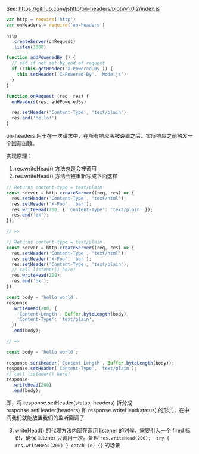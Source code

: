 See: https://github.com/jshttp/on-headers/blob/v1.0.2/index.js


```js
var http = require('http')
var onHeaders = require('on-headers')

http
  .createServer(onRequest)
  .listen(3000)

function addPoweredBy () {
  // set if not set by end of request
  if (!this.getHeader('X-Powered-By')) {
    this.setHeader('X-Powered-By', 'Node.js')
  }
}

function onRequest (req, res) {
  onHeaders(res, addPoweredBy)

  res.setHeader('Content-Type', 'text/plain')
  res.end('hello!')
}
```

on-headers 用于在一次请求中，在所有响应头被设置之后、实际响应之前触发一个回调函数。


实现原理：

1. res.writeHead() 方法总是会被调用
2. res.writeHead() 方法会被重新写成下面这样

```js
// Returns content-type = text/plain
const server = http.createServer((req, res) => {
  res.setHeader('Content-Type', 'text/html');
  res.setHeader('X-Foo', 'bar');
  res.writeHead(200, { 'Content-Type': 'text/plain' });
  res.end('ok');
}); 

// =>

// Returns content-type = text/plain
const server = http.createServer((req, res) => {
  res.setHeader('Content-Type', 'text/html');
  res.setHeader('X-Foo', 'bar');
  res.setHeader('Content-Type', 'text/plain');
  // call listener() here!
  res.writeHead(200);
  res.end('ok');
}); 
```

```js
const body = 'hello world';
response
  .writeHead(200, {
    'Content-Length': Buffer.byteLength(body),
    'Content-Type': 'text/plain',
  })
  .end(body); 

// =>

const body = 'hello world';

response.sertHeader('Content-Length', Buffer.byteLength(body));
response.setHeader('Content-Type', 'text/plain');
// call listener() here!
response
  .writeHead(200)
  .end(body);
```

即，将 response.setHeader(status, headers) 拆分成 response.setHeader(headers) 和 response.writeHead(status) 的形式，在中间我们就能放置我们的监听回调了

3. writeHead() 的代理方法内部在调用 listener 的时候，需要引入一个 fired 标识，确保 listener 只调用一次。处理 `res.writeHead(200);  try { res.writeHead(200) } catch (e) {}` 的场景
